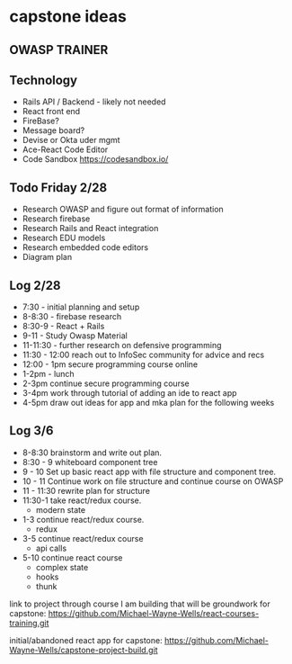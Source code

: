 # capstone ideas

## OWASP TRAINER

## Technology

- Rails API / Backend - likely not needed
- React front end
- FireBase?
- Message board?
- Devise or Okta uder mgmt
- Ace-React Code Editor
- Code Sandbox https://codesandbox.io/

## Todo Friday 2/28

- Research OWASP and figure out format of information
- Research firebase
- Research Rails and React integration
- Research EDU models
- Research embedded code editors
- Diagram plan

## Log 2/28

- 7:30 - initial planning and setup
- 8-8:30 - firebase research
- 8:30-9 - React + Rails
- 9-11 - Study Owasp Material
- 11-11:30 - further research on defensive programming
- 11:30 - 12:00 reach out to InfoSec community for advice and recs
- 12:00 - 1pm secure programming course online
- 1-2pm - lunch
- 2-3pm continue secure programming course
- 3-4pm work through tutorial of adding an ide to react app
- 4-5pm draw out ideas for app and mka plan for the following weeks

## Log 3/6

- 8-8:30 brainstorm and write out plan.
- 8:30 - 9 whiteboard component tree
- 9 - 10 Set up basic react app with file structure and component tree.
- 10 - 11 Continue work on file structure and continue course on OWASP
- 11 - 11:30 rewrite plan for structure
- 11:30-1 take react/redux course.
  - modern state
- 1-3 continue react/redux course.
  - redux
- 3-5 continue react/redux course
  - api calls
- 5-10 continue react course
  - complex state
  - hooks
  - thunk

link to project through course I am building that will be groundwork for capstone: https://github.com/Michael-Wayne-Wells/react-courses-training.git

initial/abandoned react app for capstone:
https://github.com/Michael-Wayne-Wells/capstone-project-build.git

